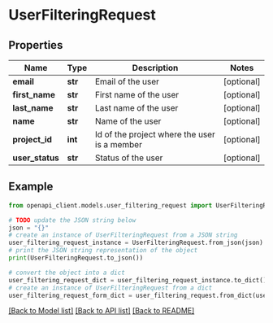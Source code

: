 # UserFilteringRequest


## Properties

Name | Type | Description | Notes
------------ | ------------- | ------------- | -------------
**email** | **str** | Email of the user | [optional] 
**first_name** | **str** | First name of the user | [optional] 
**last_name** | **str** | Last name of the user | [optional] 
**name** | **str** | Name of the user | [optional] 
**project_id** | **int** | Id of the project where the user is a member | [optional] 
**user_status** | **str** | Status of the user | [optional] 

## Example

```python
from openapi_client.models.user_filtering_request import UserFilteringRequest

# TODO update the JSON string below
json = "{}"
# create an instance of UserFilteringRequest from a JSON string
user_filtering_request_instance = UserFilteringRequest.from_json(json)
# print the JSON string representation of the object
print(UserFilteringRequest.to_json())

# convert the object into a dict
user_filtering_request_dict = user_filtering_request_instance.to_dict()
# create an instance of UserFilteringRequest from a dict
user_filtering_request_form_dict = user_filtering_request.from_dict(user_filtering_request_dict)
```
[[Back to Model list]](../README.md#documentation-for-models) [[Back to API list]](../README.md#documentation-for-api-endpoints) [[Back to README]](../README.md)


